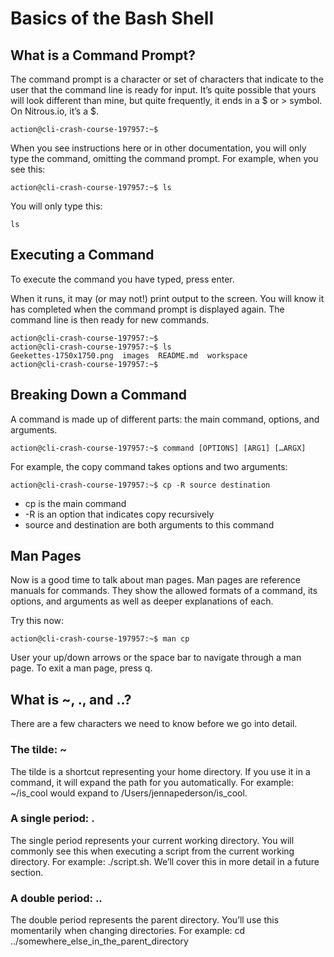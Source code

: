 # Basics of the Bash Shell

## What is a Command Prompt?

The command prompt is a character or set of characters that indicate to the user that the command line is ready for input. It’s quite possible that yours will look different than mine, but quite frequently, it ends in a $ or > symbol. On Nitrous.io, it’s a $.

```
action@cli-crash-course-197957:~$
```

When you see instructions here or in other documentation, you will only type the command, omitting the command prompt. For example, when you see this:

```
action@cli-crash-course-197957:~$ ls
```

You will only type this:
```
ls
```

## Executing a Command

To execute the command you have typed, press enter.

When it runs, it may (or may not!) print output to the screen. You will know it has completed when the command prompt is displayed again. The command line is then ready for new commands.

```
action@cli-crash-course-197957:~$
action@cli-crash-course-197957:~$ ls
Geekettes-1750x1750.png  images  README.md  workspace
action@cli-crash-course-197957:~$
```

## Breaking Down a Command

A command is made up of different parts: the main command, options, and arguments.

```
action@cli-crash-course-197957:~$ command [OPTIONS] [ARG1] […ARGX]
```

For example, the copy command takes options and two arguments:

```
action@cli-crash-course-197957:~$ cp -R source destination
```
- cp is the main command
- -R is an option that indicates copy recursively
- source and destination are both arguments to this command

## Man Pages

Now is a good time to talk about man pages. Man pages are reference manuals for commands. They show the allowed formats of a command, its options, and arguments as well as deeper explanations of each.

Try this now:

```
action@cli-crash-course-197957:~$ man cp
```

User your up/down arrows or the space bar to navigate through a man page. To exit a man page, press q.

## What is ~, ., and ..?

There are a few characters we need to know before we go into detail.

### The tilde: ~

The tilde is a shortcut representing your home directory. If you use it in a command, it will expand the path for you automatically. For example: ~/is_cool would expand to /Users/jennapederson/is_cool. 

### A single period: .

The single period represents your current working directory. You will commonly see this when executing a script from the current working directory. For example: ./script.sh. We’ll cover this in more detail in a future section.

### A double period: ..

The double period represents the parent directory. You’ll use this momentarily when changing directories. For example: cd ../somewhere_else_in_the_parent_directory
